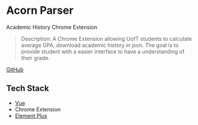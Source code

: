 # Acorn Parser

Academic History Chrome Extension

> Description: A Chrome Extension allowing UofT students to calculate average GPA, download academic history in json. The goal is to provide student with a easier interface to have a understanding of their grade.

[GitHub](https://github.com/HuakunShen/Acorn-ParserExtension)

## Tech Stack

- [Vue](https://vuejs.org/)
- Chrome Extension
- [Element Plus](https://element-plus.org/en-US/)
